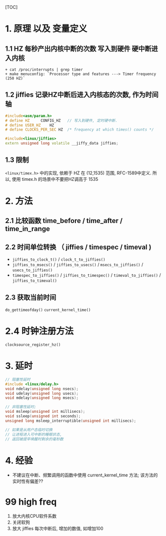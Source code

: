 [TOC]
# 1. 原理 以及 变量定义
## 1.1 HZ       每秒产出内核中断的次数 写入到硬件 硬中断进入内核
    + cat /proc/interrupts | grep timer
    + make menuconfig: `Processor type and features ---> Timer frequency (250 HZ)`
## 1.2 jiffies  记录HZ中断后进入内核态的次数, 作为时间轴
```c++
#include<asm/param.h>
# define HZ		CONFIG_HZ   // 写入到硬件, 定时硬中断. 
# define USER_HZ	HZ
# define CLOCKS_PER_SEC	HZ	/* frequency at which times() counts */

#include<linux/jiffies>
extern unsigned long volatile __jiffy_data jiffies;
```
## 1.3 限制
`<linux/timex.h>` 中的实现, 依赖于 HZ 在 (12,1535) 范围, RFC-1589中定义.
所以, 使用 timex.h 的场景中不要把HZ调高于 1535

# 2. 方法
## 2.1 比较函数 time_before / time_after / time_in_range
## 2.2 时间单位转换 （ jiffies / timespec / timeval )
+ `jiffies_to_clock_t()` / `clock_t_to_jiffies()`
+ `jiffies_to_msecs()` / `jiffies_to_usecs()` / `msecs_to_jiffies()` / `usecs_to_jiffies()`
+ `timespec_to_jiffies()` / `jiffies_to_timespec()` / `timeval_to_jiffies()` / `jiffies_to_timeval()`

## 2.3 获取当前时间 
`do_gettimeofday()`
`current_kernel_time()`

# 2.4 时钟注册方法
`clocksource_register_hz()`

# 3. 延时
```c++
// 阻塞性延时
#include <linux/delay.h>
void ndelay(unsigned long nsecs);
void udelay(unsigned long usecs);
void mdelay(unsigned long msecs);

// 非阻塞性延时; 
void msleep(unsigned int millisecs);
void ssleep(unsigned int seconds);
unsigned long msleep_interruptible(unsigned int millisecs);

// 如果是从用户态临时切换
// 让进程进入可中断的睡眠状态, 
// 返回被提早唤醒时剩余的毫秒数
```

# 4. 经验
+ 不建议在中断、频繁调用的函数中使用 current_kernel_time 方法; 该方法的实时性有偏差??

# 99 high freq
1. 放大内核CPU软件系数
2. 关闭软狗
3. 放大 jiffies 每次中断后, 增加的数值, 如增加100
